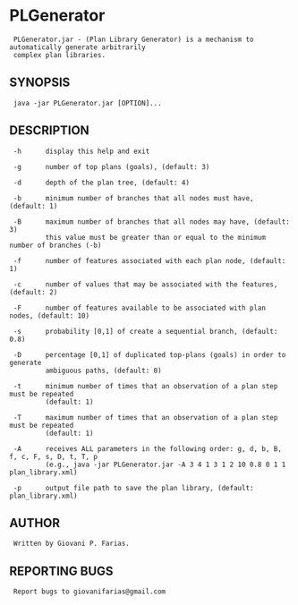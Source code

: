 # PLGenerator
	 PLGenerator.jar - (Plan Library Generator) is a mechanism to automatically generate arbitrarily
	 complex plan libraries. 

## SYNOPSIS
	 java -jar PLGenerator.jar [OPTION]... 

## DESCRIPTION
	 -h 	 display this help and exit 

	 -g 	 number of top plans (goals), (default: 3) 

	 -d 	 depth of the plan tree, (default: 4) 

	 -b 	 minimum number of branches that all nodes must have, (default: 1) 

	 -B 	 maximum number of branches that all nodes may have, (default: 3)
	         this value must be greater than or equal to the minimum number of branches (-b) 

	 -f 	 number of features associated with each plan node, (default: 1) 

	 -c 	 number of values that may be associated with the features, (default: 2) 

	 -F 	 number of features available to be associated with plan nodes, (default: 10) 

	 -s 	 probability [0,1] of create a sequential branch, (default: 0.8) 

	 -D 	 percentage [0,1] of duplicated top-plans (goals) in order to generate
	         ambiguous paths, (default: 0) 

	 -t 	 minimum number of times that an observation of a plan step must be repeated
	         (default: 1) 

	 -T 	 maximum number of times that an observation of a plan step must be repeated
	         (default: 1) 

	 -A 	 receives ALL parameters in the following order: g, d, b, B, f, c, F, s, D, t, T, p
	         (e.g., java -jar PLGenerator.jar -A 3 4 1 3 1 2 10 0.8 0 1 1 plan_library.xml) 

	 -p 	 output file path to save the plan library, (default: plan_library.xml) 

## AUTHOR
	 Written by Giovani P. Farias.

## REPORTING BUGS
	 Report bugs to giovanifarias@gmail.com

